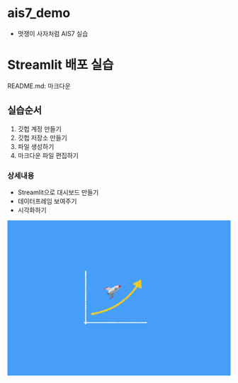 # ais7_demo
* 멋쟁이 사자처럼 AIS7 실습

# Streamlit 배포 실습
README.md: 마크다운

## 실습순서
1. 깃헙 계정 만들기
2. 깃헙 저장소 만들기
3. 파일 생성하기
4. 마크다운 파일 편집하기

### 상세내용
* Streamlit으로 대시보드 만들기
* 데이터프레임 보여주기
* 시각화하기

<img src = "https://github.com/hyejeong9902/ais7_demo/blob/main/1.png?raw=true">

